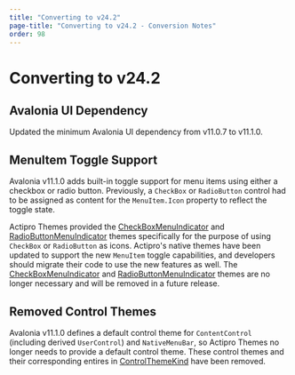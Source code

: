 ```yaml
---
title: "Converting to v24.2"
page-title: "Converting to v24.2 - Conversion Notes"
order: 98
---
```

# Converting to v24.2

## Avalonia UI Dependency

Updated the minimum Avalonia UI dependency from v11.0.7 to v11.1.0.

## MenuItem Toggle Support

Avalonia v11.1.0 adds built-in toggle support for menu items using either a checkbox or radio button.  Previously, a `CheckBox` or `RadioButton` control had to be assigned as content for the `MenuItem.Icon` property to reflect the toggle state.

Actipro Themes provided the [CheckBoxMenuIndicator](xref:@ActiproUIRoot.Themes.ControlThemeKind.CheckBoxMenuIndicator) and [RadioButtonMenuIndicator](xref:@ActiproUIRoot.Themes.ControlThemeKind.RadioButtonMenuIndicator) themes specifically for the purpose of using `CheckBox` or `RadioButton` as icons.  Actipro's native themes have been updated to support the new `MenuItem` toggle capabilities, and developers should migrate their code to use the new features as well.  The [CheckBoxMenuIndicator](xref:@ActiproUIRoot.Themes.ControlThemeKind.CheckBoxMenuIndicator) and [RadioButtonMenuIndicator](xref:@ActiproUIRoot.Themes.ControlThemeKind.RadioButtonMenuIndicator) themes are no longer necessary and will be removed in a future release.

## Removed Control Themes

Avalonia v11.1.0 defines a default control theme for `ContentControl` (including derived `UserControl`) and `NativeMenuBar`, so Actipro Themes no longer needs to provide a default control theme.  These control themes and their corresponding entires in [ControlThemeKind](xref:@ActiproUIRoot.Themes.ControlThemeKind) have been removed.